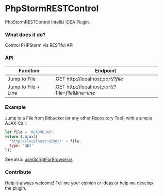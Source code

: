 # PhpStormRESTControl #
PhpStormRESTControl IntelliJ IDEA Plugin.

### What does it do? ###
Control PHPStorm via RESTful API

### API ###

Function | Endpoint
--- | ---
Jump to File | GET http://localhost:*port*/?*file*
Jump to File + Line | GET http://localhost:*port*/?file=*file*&line=*line*

### Example ###
Jump to a File from Bitbucket (or any other Repository Tool) with a simple AJAX-Call:
```javascript
let file = 'README.md';
return $.ajax({
  'http://localhost:8100/?' + file,
  type: 'GET'
});
```

See also: [userScriptForBrowser.js]

[userScriptForBrowser.js]: userScriptForBrowser.js

### Contribute ###
Help is always welcome!
Tell me your opinion or ideas or help me develop the plugin.